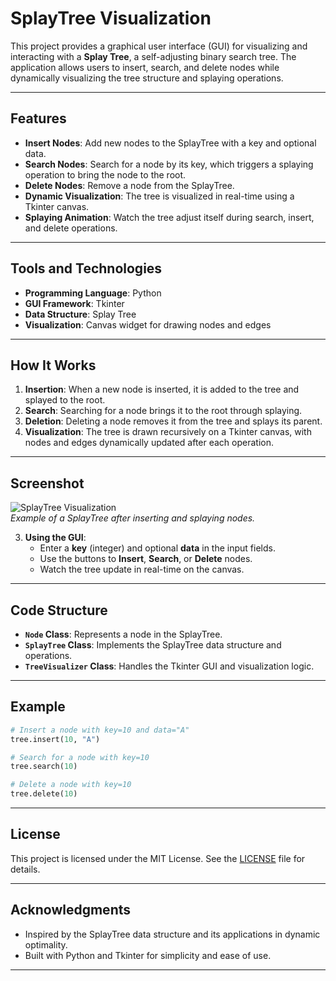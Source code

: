 # SplayTree Visualization

This project provides a graphical user interface (GUI) for visualizing and interacting with a **Splay Tree**, a self-adjusting binary search tree. The application allows users to insert, search, and delete nodes while dynamically visualizing the tree structure and splaying operations.

---

## Features
- **Insert Nodes**: Add new nodes to the SplayTree with a key and optional data.
- **Search Nodes**: Search for a node by its key, which triggers a splaying operation to bring the node to the root.
- **Delete Nodes**: Remove a node from the SplayTree.
- **Dynamic Visualization**: The tree is visualized in real-time using a Tkinter canvas.
- **Splaying Animation**: Watch the tree adjust itself during search, insert, and delete operations.

---

## Tools and Technologies
- **Programming Language**: Python
- **GUI Framework**: Tkinter
- **Data Structure**: Splay Tree
- **Visualization**: Canvas widget for drawing nodes and edges

---

## How It Works
1. **Insertion**: When a new node is inserted, it is added to the tree and splayed to the root.
2. **Search**: Searching for a node brings it to the root through splaying.
3. **Deletion**: Deleting a node removes it from the tree and splays its parent.
4. **Visualization**: The tree is drawn recursively on a Tkinter canvas, with nodes and edges dynamically updated after each operation.

---

## Screenshot
![SplayTree Visualization](/SplayedTree.png.png)  
*Example of a SplayTree after inserting and splaying nodes.*

3. **Using the GUI**:
   - Enter a **key** (integer) and optional **data** in the input fields.
   - Use the buttons to **Insert**, **Search**, or **Delete** nodes.
   - Watch the tree update in real-time on the canvas.

---

## Code Structure
- **`Node` Class**: Represents a node in the SplayTree.
- **`SplayTree` Class**: Implements the SplayTree data structure and operations.
- **`TreeVisualizer` Class**: Handles the Tkinter GUI and visualization logic.

---

## Example
```python
# Insert a node with key=10 and data="A"
tree.insert(10, "A")

# Search for a node with key=10
tree.search(10)

# Delete a node with key=10
tree.delete(10)
```

---

## License
This project is licensed under the MIT License. See the [LICENSE](LICENSE) file for details.

---

## Acknowledgments
- Inspired by the SplayTree data structure and its applications in dynamic optimality.
- Built with Python and Tkinter for simplicity and ease of use.

---
